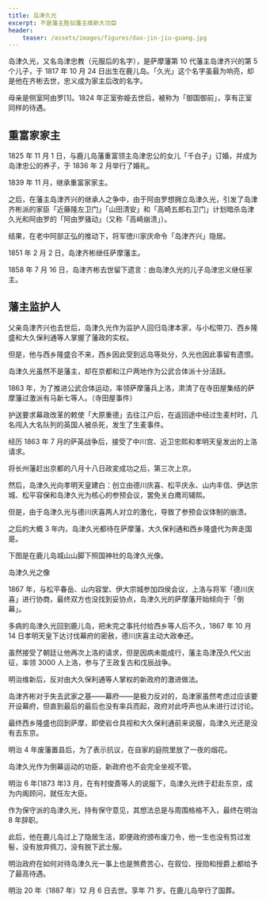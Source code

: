 ```yaml
---
title: 岛津久光
excerpt: 不是藩主胜似藩主维新大功臣
header: 
    teaser: /assets/images/figures/dao-jin-jiu-guang.jpg
---
```


岛津久光，又名岛津忠教（元服后的名字），是萨摩藩第 10 代藩主岛津齐兴的第 5 个儿子，于 1817 年 10 月 24
日出生在鹿儿岛。「久光」这个名字虽最为响亮，却是他在齐彬去世，忠义成为家主后改的名字。

母亲是侧室阿由罗[1]。1824 年正室弥姫去世后，被称为「御国御前」，享有正室同样的待遇。

## 重富家家主

1825 年 11 月 1 日，与鹿儿岛藩重富领主岛津忠公的女儿「千白子」订婚，并成为岛津忠公的养子，于 1836 年 2 月举行了婚礼。

1839 年 11 月，继承重富家家主。

之后，在藩主岛津齐兴的继承人之争中，由于阿由罗想拥立岛津久光，引发了岛津齐彬派的家臣「近藤隆左卫门」「山田清安」和「高崎五郎右卫门」计划暗杀岛津久光和阿由罗的「阿由罗骚动」（又称「高崎崩溃」）。

结果，在老中阿部正弘的推动下，将军徳川家庆命令「岛津齐兴」隐居。

1851 年 2 月 2 日，岛津齐彬继任萨摩藩主。

1858 年 7 月 16 日，岛津齐彬去世留下遗言：由岛津久光的儿子岛津忠义继任家主。

## 藩主监护人

父亲岛津齐兴也去世后，岛津久光作为监护人回归岛津本家，与小松带刀、西乡隆盛和大久保利通等人掌握了藩政的实权。

但是，他与西乡隆盛合不来，西乡因此受到远岛等处分，久光也因此事留有遗恨。

岛津久光虽然不是藩主，却在京都和江户两地作为公武合体派十分活跃。

1863 年，为了推进公武合体运动，率领萨摩藩兵上洛，肃清了在寺田屋集结的萨摩藩过激派有马新七等人。（寺田屋事件）

护送要求幕政改革的敕使「大原重德」去往江户后，在返回途中经过生麦村时，几名闯入大名队列的英国人被杀死，发生了生麦事件。

经历 1863 年 7 月的萨英战争后，接受了中川宫、近卫忠熙和孝明天皇发出的上洛请求。

将长州藩赶出京都的八月十八日政変成功之后，第三次上京。

然后，岛津久光向孝明天皇建白：创立由德川庆喜、松平庆永、山内丰信、伊达宗城、松平容保和岛津久光为核心的参预会议，罢免关白鹰司辅熙。

但是，由于岛津久光与德川庆喜两人对立的激化，导致了参预会议体制的崩溃。

之后的大概 3 年内，岛津久光都待在萨摩藩，大久保利通和西乡隆盛代为奔走国是。

下图是在鹿儿岛城山山脚下照国神社的岛津久光像。

岛津久光之像

1867 年，与松平春岳、山内容堂、伊大宗城参加四侯会议，上洛与将军「德川庆喜」进行协商，最终双方也没找到妥协点，岛津久光的萨摩藩开始倾向于「倒幕」。

多病的岛津久光回到鹿儿岛，把未完之事托付给西乡等人后不久，1867 年 10 月 14 日孝明天皇下达讨伐幕府的密赦，德川庆喜主动大政奉还。

虽然接受了朝廷让他再次上洛的请求，但是因病未能成行，藩主岛津茂久代父出征，率领 3000 人上洛，参与了王政复古和戊辰战争。

明治维新后，反对由大久保利通等人掌权的新政府的激进做法。

岛津齐彬对于失去武家之基——幕府——是极力反对的，岛津家虽然考虑过应该要开设幕府，但直到最后的最后也没有率兵而起，政府对此呼声也从未进行过讨论。

最终西乡隆盛也回到萨摩，即使岩仓具视和大久保利通前来说服，岛津久光还是没有去东京。

明治 4 年废藩置县后，为了表示抗议，在自家的庭院里放了一夜的烟花。

岛津久光作为倒幕运动的功臣，新政府也不会完全坐视不管。

明治 6 年(1873 年)3 月，在有村俊斎等人的说服下，岛津久光终于赶赴东京，成为内阁顾问，就任左大臣。

作为保守派的岛津久光，持有保守意见，其想法总是与周围格格不入，最终在明治 8 年辞职。

此后，他在鹿儿岛过上了隐居生活，即便政府颁布废刀令，他一生也没有剪过发髻，没有放弃佩刀，没有脱下武士服。

明治政府在如何对待岛津久光一事上也是煞费苦心，在叙位、授勋和授爵上都给予了最高待遇。

明治 20 年（1887 年）12 月 6 日去世。享年 71 岁。在鹿儿岛举行了国葬。

